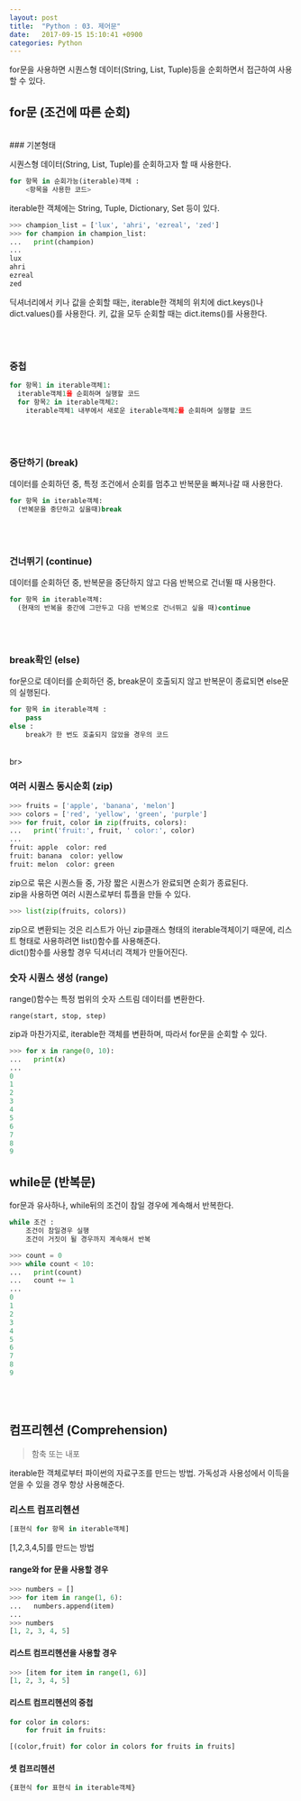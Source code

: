 ```yaml
---
layout: post
title:  "Python : 03. 제어문"
date:   2017-09-15 15:10:41 +0900
categories: Python
---
```


for문을 사용하면 시퀀스형 데이터(String, List, Tuple)등을 순회하면서 접근하여 사용 할 수 있다.

## for문 (조건에 따른 순회)
<br>
### 기본형태

시퀀스형 데이터(String, List, Tuple)를 순회하고자 할 때 사용한다.

```python
for 항목 in 순회가능(iterable)객체 :
	<항목을 사용한 코드>
```

iterable한 객체에는 String, Tuple, Dictionary, Set 등이 있다.

```python
>>> champion_list = ['lux', 'ahri', 'ezreal', 'zed']
>>> for champion in champion_list:
...   print(champion)
...
lux
ahri
ezreal
zed
```

딕셔너리에서 키나 값을 순회할 때는, iterable한 객체의 위치에 dict.keys()나 dict.values()를 사용한다.
키, 값을 모두 순회할 때는 dict.items()를 사용한다.

<br><br>

### 중첩

```python
for 항목1 in iterable객체1:
  iterable객체1을 순회하며 실행할 코드
  for 항목2 in iterable객체2:
    iterable객체1 내부에서 새로운 iterable객체2를 순회하며 실행할 코드
```

<br><br>

### 중단하기 (break)
데이터를 순회하던 중, 특정 조건에서 순회를 멈추고 반복문을 빠져나갈 때 사용한다.

```python
for 항목 in iterable객체:
  (반복문을 중단하고 싶을때)break
```

<br><br>
### 건너뛰기 (continue)
데이터를 순회하던 중, 반복문을 중단하지 않고 다음 반복으로 건너뛸 때 사용한다.

```python
for 항목 in iterable객체:
  (현재의 반복을 중간에 그만두고 다음 반복으로 건너뛰고 싶을 때)continue
```

<br><br>
### break확인 (else)
for문으로 데이터를 순회하던 중, break문이 호출되지 않고 반복문이 종료되면 else문의 실행된다.

```python
for 항목 in iterable객체 :
	pass
else :
	break가 한 번도 호출되지 않았을 경우의 코드
```

<br>br>
### 여러 시퀀스 동시순회 (zip)

```python
>>> fruits = ['apple', 'banana', 'melon']
>>> colors = ['red', 'yellow', 'green', 'purple']
>>> for fruit, color in zip(fruits, colors):
...   print('fruit:', fruit, ' color:', color)
...
fruit: apple  color: red
fruit: banana  color: yellow
fruit: melon  color: green
```

zip으로 묶은 시퀀스들 중, 가장 짧은 시퀀스가 완료되면 순회가 종료된다.<br>
zip을 사용하면 여러 시퀀스로부터 튜플을 만들 수 있다.

```python
>>> list(zip(fruits, colors))
```

zip으로 변환되는 것은 리스트가 아닌 zip클래스 형태의 iterable객체이기 때문에, 리스트 형태로 사용하려면 list()함수를 사용해준다. <br>
dict()함수를 사용할 경우 딕셔너리 객체가 만들어진다.<br>

### 숫자 시퀀스 생성 (range)

range()함수는 특정 범위의 숫자 스트림 데이터를 변환한다.

```
range(start, stop, step)
```

zip과 마찬가지로, iterable한 객체를 변환하며, 따라서 for문을 순회할 수 있다.

```python
>>> for x in range(0, 10):
...   print(x)
...
0
1
2
3
4
5
6
7
8
9
```

## while문 (반복문)
for문과 유사하나, while뒤의 조건이 참일 경우에 계속해서 반복한다.

```python
while 조건 :
	조건이 참일경우 실행
	조건이 거짓이 될 경우까지 계속해서 반복
```

```python
>>> count = 0
>>> while count < 10:
...   print(count)
...   count += 1
...
0
1
2
3
4
5
6
7
8
9
```


<br><br>

## 컴프리헨션 (Comprehension)

> 함축 또는 내포

iterable한 객체로부터 파이썬의 자료구조를 만드는 방법. 가독성과 사용성에서 이득을 얻을 수 있을 경우 항상 사용해준다.


### 리스트 컴프리헨션

```python
[표현식 for 항목 in iterable객체]
```

[1,2,3,4,5]를 만드는 방법
<br>
#### range와 for 문을 사용할 경우

```python
>>> numbers = []
>>> for item in range(1, 6):
...   numbers.append(item)
...
>>> numbers
[1, 2, 3, 4, 5]
```

#### 리스트 컴프리헨션을 사용할 경우

```python
>>> [item for item in range(1, 6)]
[1, 2, 3, 4, 5]
```

#### 리스트 컴프리헨션의 중첩

```python
for color in colors:
	for fruit in fruits:

```

```python
[(color,fruit) for color in colors for fruits in fruits]
```

#### 셋 컴프리헨션

```python
{표현식 for 표현식 in iterable객체}
```
